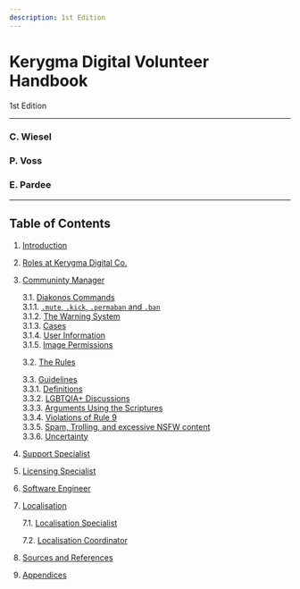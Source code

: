 ```yaml
---
description: 1st Edition
---
```


# Kerygma Digital Volunteer Handbook
1st Edition
<hr>

### C. Wiesel

### P. Voss

### E. Pardee
<hr>

## Table of Contents

1. [Introduction](./1.-introduction.md)  
2. [Roles at Kerygma Digital Co.](./2.-roles-within-kerygma-digital-co..md)  
3. [Communinty Manager](./3.-community-manager.md)  

	3.1. [Diakonos Commands](./3.-community-manager.md#31-diakonos-commands)  
		3.1.1. [`.mute`, `.kick`, `.permaban` and `.ban`](./3.-community-manager.md#311-mute-kick-permaban-and-ban)  
		3.1.2. [The Warning System](./3.-community-manager.md#312-the-warning-system)  
		3.1.3. [Cases](./3.-community-manager.md#313-cases)  
		3.1.4. [User Information](./3.-community-manager.md#314-user-information)  
		3.1.5. [Image Permissions](./3.-community-manager.md#315-image-permissions)  

	3.2. [The Rules](./3.-community-manager.md#32-the-rules)

	3.3. [Guidelines](./3.-community-manager.md#33-guidelines)  
		3.3.1. [Definitions](./3.-community-manager.md#331-definitions)  
		3.3.2. [LGBTQIA+ Discussions](./3.-community-manager.md#332-lgbtqia-discussions)  
		3.3.3. [Arguments Using the Scriptures](./3.-community-manager.md#333-arguments-using-the-scriptures)  
		3.3.4. [Violations of Rule 9](./3.-community-manager.md#334-violations-of-rule-9)  
		3.3.5. [Spam, Trolling, and excessive NSFW content](./3.-community-manager.md#335-spam-trolling-and-excessive-nsfw-content)  
		3.3.6. [Uncertainty](./3.-community-manager.md#336-uncertainty)  

4. [Support Specialist](./4.-support-specialist.md)  
5. [Licensing Specialist](./5.-licensing-specialist.md)  
6. [Software Engineer](./6.-software-engineer.md)  
7. [Localisation](./7.-localisation.md)  

   7.1. [Localisation Specialist](./7.-localisation.md#71-Localisation-Specialist)  

   7.2. [Localisation Coordinator](./7.-localisation.md#72-Localisation-Coordinator)  

8. [Sources and References](./8.-sources-and-references.md)  
9. [Appendices](./9.-appendices.md)  

